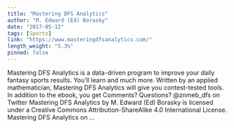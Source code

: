 ```yaml
---
title: "Mastering DFS Analytics"
author: "M. Edward (Ed) Borasky"
date: "2017-05-12"
tags: [Sports]
link: "https://www.masteringdfsanalytics.com/"
length_weight: "5.3%"
pinned: false
---
```


Mastering DFS Analytics is a data-driven program to improve your daily fantasy sports results. You’ll learn and much more. Written by an applied mathematician, Mastering DFS Analytics will give you contest-tested tools. In addition to the ebook, you get Comments? Questions? @znmeb_dfs on Twitter Mastering DFS Analytics by M. Edward (Ed) Borasky is licensed under a Creative Commons Attribution-ShareAlike 4.0 International License. Mastering DFS Analytics on ...
